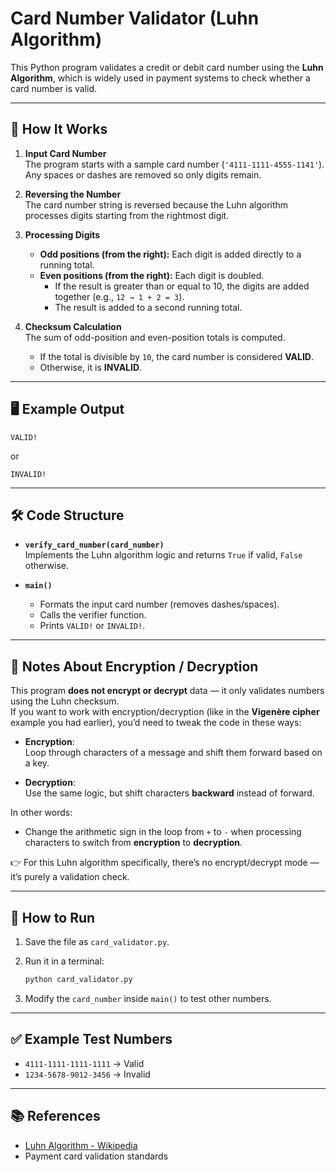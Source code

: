 # Card Number Validator (Luhn Algorithm)

This Python program validates a credit or debit card number using the **Luhn Algorithm**, which is widely used in payment systems to check whether a card number is valid.

---

## 📖 How It Works

1. **Input Card Number**  
   The program starts with a sample card number (`'4111-1111-4555-1141'`).  
   Any spaces or dashes are removed so only digits remain.

2. **Reversing the Number**  
   The card number string is reversed because the Luhn algorithm processes digits starting from the rightmost digit.

3. **Processing Digits**
   - **Odd positions (from the right):** Each digit is added directly to a running total.
   - **Even positions (from the right):** Each digit is doubled.  
     - If the result is greater than or equal to 10, the digits are added together (e.g., `12 → 1 + 2 = 3`).
     - The result is added to a second running total.

4. **Checksum Calculation**  
   The sum of odd-position and even-position totals is computed.  
   - If the total is divisible by `10`, the card number is considered **VALID**.  
   - Otherwise, it is **INVALID**.

---

## 🖥️ Example Output

```
VALID!
```

or

```
INVALID!
```

---

## 🛠️ Code Structure

- **`verify_card_number(card_number)`**  
  Implements the Luhn algorithm logic and returns `True` if valid, `False` otherwise.

- **`main()`**  
  - Formats the input card number (removes dashes/spaces).  
  - Calls the verifier function.  
  - Prints `VALID!` or `INVALID!`.

---

## 🔑 Notes About Encryption / Decryption

This program **does not encrypt or decrypt** data — it only validates numbers using the Luhn checksum.  
If you want to work with encryption/decryption (like in the **Vigenère cipher** example you had earlier), you’d need to tweak the code in these ways:

- **Encryption**:  
  Loop through characters of a message and shift them forward based on a key.

- **Decryption**:  
  Use the same logic, but shift characters **backward** instead of forward.

In other words:
- Change the arithmetic sign in the loop from `+` to `-` when processing characters to switch from **encryption** to **decryption**.

👉 For this Luhn algorithm specifically, there’s no encrypt/decrypt mode — it’s purely a validation check.

---

## 🚀 How to Run

1. Save the file as `card_validator.py`.
2. Run it in a terminal:

   ```bash
   python card_validator.py
   ```

3. Modify the `card_number` inside `main()` to test other numbers.

---

## ✅ Example Test Numbers

- `4111-1111-1111-1111` → Valid  
- `1234-5678-9012-3456` → Invalid  

---

## 📚 References

- [Luhn Algorithm - Wikipedia](https://en.wikipedia.org/wiki/Luhn_algorithm)
- Payment card validation standards
